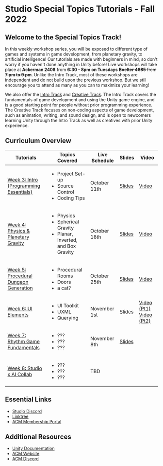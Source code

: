 # Studio Special Topics Tutorials - Fall 2022
## Welcome to the Special Topics Track!
In this weekly workshop series, you will be exposed to different type of games and systems in game development, from planetary gravity, to artificial intelligence! Our tutorials are made with beginners in mind, so don't worry if you haven't done anything in Unity before! Live workshops will take place at **Ackerman 2408** from **6:30 - 8pm on Tuesdays** ~~**Boelter 4685** from **7 pm to 9 pm**~~. Unlike the Intro Track, most of these workshops are independent and do not build upon the previous workshop. But we still encourage you to attend as many as you can to maximize your learning!

We also offer the [Intro Track](https://github.com/uclaacm/studio-intro-tutorials) and [Creative Track](https://github.com/uclaacm/studio-creative-tutorials-f21). The Intro Track covers the fundamentals of game development and using the Unity game engine, and is a good starting point for people without prior programming experience. The Creative Track focuses on non-coding aspects of game development, such as animation, writing, and sound design, and is open to newcomers learning Unity through the Intro Track as well as creatives with prior Unity experience.

## Curriculum Overview
| Tutorials | Topics Covered | Live Schedule | Slides | Video |
|-----------|----------------|---------------|--------|-------|
| [Week 3: Intro (Programming Essentials)]() |<ul><li>Project Set-up</li><li>Source Control</li><li>Coding Tips</li></ul>| October 11th | [Slides](https://docs.google.com/presentation/d/1HsSWGSeD5_XGQ0oz774c139nE_LlTVrMJ3MxugmI_7w/edit?usp=sharing) | [Video](https://drive.google.com/file/d/11L_VaPYMQwq0ESWh7kXKbxJUPQ5J_FqL/view?usp=sharing)
| [Week 4: Physics & Planetary Gravity]() |<ul><li>Physics</li><li>Spherical Gravity</li><li>Planar, Inverted, and Box Gravity</li></ul>| October 18th | [Slides](https://docs.google.com/presentation/d/1lbRGuOfFdVXr5sXRKsFP7PYZvj9bl6lr/edit?usp=sharing&ouid=101669539585058123423&rtpof=true&sd=true) | [Video](https://drive.google.com/file/d/1fmfU9gruEI5JLOBFVFO668OSIiusdB5W/view?usp=sharing)
| [Week 5: Procedural Dungeon Generation]() |<ul><li>Procedural Rooms</li><li>Doors</li><li>a cat?</li></ul>| October 25th | [Slides](https://docs.google.com/presentation/d/1Jxknf8qmkSpZq5GENNdOd1QGb8BE9ro1/edit?usp=sharing&ouid=101669539585058123423&rtpof=true&sd=true) | [Video](https://drive.google.com/file/d/1KWxbav5cvomN1JkqnbzncmCeQhwMkajk/view?usp=sharing)
| [Week 6: UI Elements]() |<ul><li>UI Toolkit</li><li>UXML</li><li>Querying</li></ul>| November 1st | [Slides](https://docs.google.com/presentation/d/1zE-DT7NQ0qOjpJx95BJuTGuLFPvpkubSF2OTpne5QAo/edit?usp=sharing) | [Video (Pt1)](https://drive.google.com/file/d/1CO0onG4mJ5ENlqGLEJmjTonfnWkxGClE/view?usp=sharing) [Video (Pt2)](https://drive.google.com/file/d/1LkGOWP7K6lyE8aAR5bEi0NeibqQY6-k8/view?usp=sharing)
| [Week 7: Rhythm Game Fundamentals]() |<ul><li>???</li><li>???</li><li>???</li></ul>| November 8th | [Slides](https://docs.google.com/presentation/d/1zsP0obLcJLPOqtGt5OZp3cumKd61ZEIcCuYWgblx1mM/edit?usp=sharing)
| [Week 8: Studio x AI Collab]() |<ul><li>???</li><li>???</li><li>???</li></ul>| TBD | 

## Essential Links
- [Studio Discord](https://discord.com/invite/bBk2Mcw)
- [Linktree](https://linktr.ee/acmstudio)
- [ACM Membership Portal](https://members.uclaacm.com/)

## Additional Resources
- [Unity Documentation](https://docs.unity3d.com/Manual/index.html)
- [ACM Website](https://www.uclaacm.com/)
- [ACM Discord](https://discord.com/invite/eWmzKsY)
